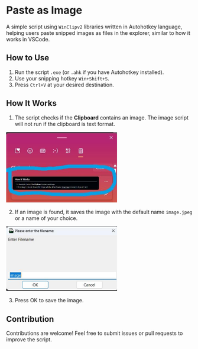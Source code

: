# Paste as Image

A simple script using `WinClipv2` libraries written in Autohotkey language, helping users paste snipped images as files in the explorer, similar to how it works in VSCode.

## How to Use

1. Run the script `.exe` (or `.ahk` if you have Autohotkey installed).
2. Use your snipping hotkey `Win+Shift+S`.
3. Press `Ctrl+V` at your desired destination.

## How It Works

1. The script checks if the **Clipboard** contains an image. The image script will not run if the clipboard is text format.

<img src="assets/documents/how-to-use-1.jpeg" alt="tip 1 " width="300"/>

2. If an image is found, it saves the image with the default name `image.jpeg` or a name of your choice.

<img src="assets/documents/how-to-use-2.jpeg"  alt="tip 2" width="300"/>

3. Press OK to save the image.


## Contribution

Contributions are welcome! Feel free to submit issues or pull requests to improve the script.